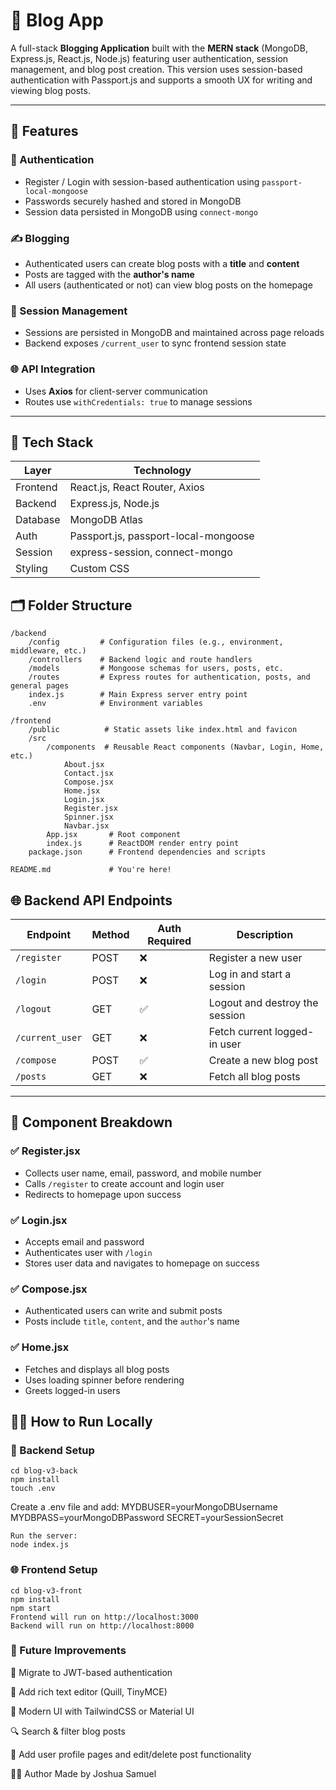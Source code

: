 # 📝 Blog App

A full-stack **Blogging Application** built with the **MERN stack** (MongoDB, Express.js, React.js, Node.js) featuring user authentication, session management, and blog post creation. This version uses session-based authentication with Passport.js and supports a smooth UX for writing and viewing blog posts.

---

## 🚀 Features

### 🔐 Authentication
- Register / Login with session-based authentication using `passport-local-mongoose`
- Passwords securely hashed and stored in MongoDB
- Session data persisted in MongoDB using `connect-mongo`

### ✍️ Blogging
- Authenticated users can create blog posts with a **title** and **content**
- Posts are tagged with the **author's name**
- All users (authenticated or not) can view blog posts on the homepage

### 🧠 Session Management
- Sessions are persisted in MongoDB and maintained across page reloads
- Backend exposes `/current_user` to sync frontend session state

### 🌐 API Integration
- Uses **Axios** for client-server communication
- Routes use `withCredentials: true` to manage sessions

---

## 🧩 Tech Stack

| Layer     | Technology                        |
|-----------|-----------------------------------|
| Frontend  | React.js, React Router, Axios     |
| Backend   | Express.js, Node.js               |
| Database  | MongoDB Atlas                     |
| Auth      | Passport.js, passport-local-mongoose |
| Session   | express-session, connect-mongo    |
| Styling   | Custom CSS                        |


## 🗂️ Folder Structure
```
/backend
    /config         # Configuration files (e.g., environment, middleware, etc.)
    /controllers    # Backend logic and route handlers
    /models         # Mongoose schemas for users, posts, etc.
    /routes         # Express routes for authentication, posts, and general pages
    index.js        # Main Express server entry point
    .env            # Environment variables

/frontend
    /public          # Static assets like index.html and favicon
    /src
        /components  # Reusable React components (Navbar, Login, Home, etc.)
            About.jsx
            Contact.jsx
            Compose.jsx
            Home.jsx
            Login.jsx
            Register.jsx
            Spinner.jsx
            Navbar.jsx
        App.jsx       # Root component
        index.js      # ReactDOM render entry point
    package.json      # Frontend dependencies and scripts

README.md             # You're here!

```


## 🌐 Backend API Endpoints

| Endpoint         | Method | Auth Required | Description                          |
|------------------|--------|----------------|--------------------------------------|
| `/register`       | POST   | ❌             | Register a new user                  |
| `/login`          | POST   | ❌             | Log in and start a session           |
| `/logout`         | GET    | ✅             | Logout and destroy the session       |
| `/current_user`   | GET    | ❌             | Fetch current logged-in user         |
| `/compose`        | POST   | ✅             | Create a new blog post               |
| `/posts`          | GET    | ❌             | Fetch all blog posts                 |

---

## 🧪 Component Breakdown

### ✅ Register.jsx
- Collects user name, email, password, and mobile number
- Calls `/register` to create account and login user
- Redirects to homepage upon success

### ✅ Login.jsx
- Accepts email and password
- Authenticates user with `/login`
- Stores user data and navigates to homepage on success

### ✅ Compose.jsx
- Authenticated users can write and submit posts
- Posts include `title`, `content`, and the `author`'s name

### ✅ Home.jsx
- Fetches and displays all blog posts
- Uses loading spinner before rendering
- Greets logged-in users


## 🧑‍💻 How to Run Locally

### 🔧 Backend Setup
```
cd blog-v3-back
npm install
touch .env
```
Create a .env file and add:
MYDBUSER=yourMongoDBUsername
MYDBPASS=yourMongoDBPassword
SECRET=yourSessionSecret
```
Run the server:
node index.js
```
### 🌐 Frontend Setup
```
cd blog-v3-front
npm install
npm start
Frontend will run on http://localhost:3000
Backend will run on http://localhost:8000
```
### 📌 Future Improvements
🔐 Migrate to JWT-based authentication

📝 Add rich text editor (Quill, TinyMCE)

🎨 Modern UI with TailwindCSS or Material UI

🔍 Search & filter blog posts

📁 Add user profile pages and edit/delete post functionality


👨‍💻 Author
Made by Joshua Samuel
